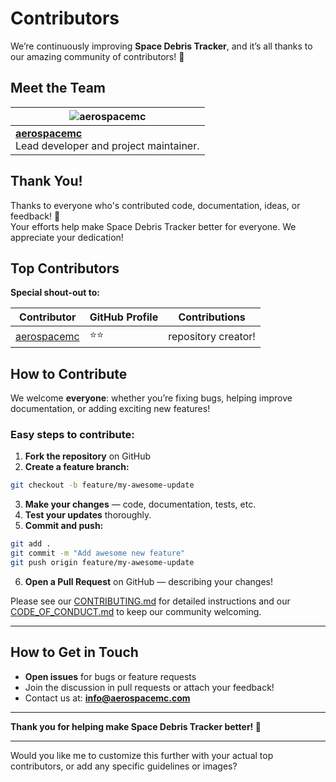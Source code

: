 # Contributors

We’re continuously improving **Space Debris Tracker**, and it’s all thanks to our amazing community of contributors! 🙌

## Meet the Team

| ![aerospacemc](https://avatars.githubusercontent.com/u/217357709?v=4) |  
|--------------------------------------------------------------|  
| **[aerospacemc](https://github.com/aerospacemc)**<br>Lead developer and project maintainer. |

## Thank You!

Thanks to everyone who's contributed code, documentation, ideas, or feedback! 🎉  
Your efforts help make Space Debris Tracker better for everyone. We appreciate your dedication!

## Top Contributors

**Special shout-out to:**

| Contributor | GitHub Profile | Contributions |  
|---|---|---|  
| [aerospacemc](https://github.com/aerospacemc) | ⭐⭐ | repository creator! |  

## How to Contribute

We welcome **everyone**: whether you’re fixing bugs, helping improve documentation, or adding exciting new features!

### Easy steps to contribute:

1. **Fork the repository** on GitHub  
2. **Create a feature branch:**  
```bash
git checkout -b feature/my-awesome-update
```  
3. **Make your changes** — code, documentation, tests, etc.  
4. **Test your updates** thoroughly.  
5. **Commit and push:**  
```bash
git add .  
git commit -m "Add awesome new feature"  
git push origin feature/my-awesome-update
```  
6. **Open a Pull Request** on GitHub — describing your changes!

Please see our [CONTRIBUTING.md](https://github.com/aerospacemc/space-debris-tracker/blob/main/CONTRIBUTING.md) for detailed instructions and our [CODE_OF_CONDUCT.md](https://github.com/aerospacemc/space-debris-tracker/blob/main/CODE_OF_CONDUCT.md) to keep our community welcoming.

---

## How to Get in Touch

- **Open issues** for bugs or feature requests  
- Join the discussion in pull requests or attach your feedback!  
- Contact us at: **info@aerospacemc.com**  

---

**Thank you for helping make Space Debris Tracker better! 🚀**

---

Would you like me to customize this further with your actual top contributors, or add any specific guidelines or images?
